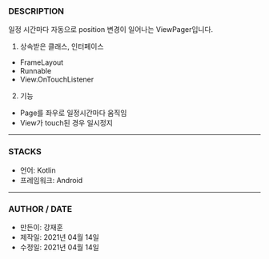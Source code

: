 ### DESCRIPTION
일정 시간마다 자동으로 position 변경이 일어나는 ViewPager입니다.

1. 상속받은 클래스, 인터페이스
- FrameLayout
- Runnable
- View.OnTouchListener
2. 기능
- Page를 좌우로 일정시간마다 움직임
- View가 touch된 경우 일시정지

---

### STACKS
- 언어: Kotlin
- 프레임워크: Android

---

### AUTHOR / DATE
- 만든이: 강재훈
- 제작일: 2021년 04월 14일
- 수정일: 2021년 04월 14일